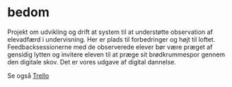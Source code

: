 # bedom
Projekt om udvikling og drift at system til at understøtte observation af elevadfærd i undervisning. Her er plads til forbedringer og højt til loftet. Feedbacksessionerne med de observerede elever bør være præget af gensidig lytten og invitere eleven til at præge sit brødkrummespor gennem den digitale skov. Det er vores udgave af digital dannelse.  

Se også [Trello](https://trello.com/b/cBxAuyIf/elevmonitorering)
